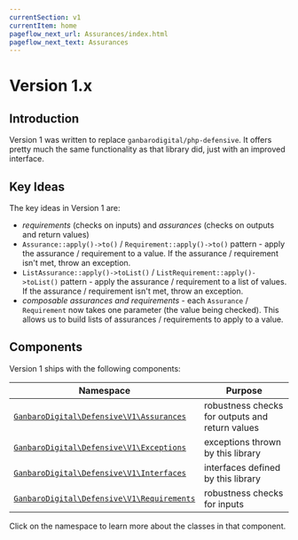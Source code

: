 ```yaml
---
currentSection: v1
currentItem: home
pageflow_next_url: Assurances/index.html
pageflow_next_text: Assurances
---
```


# Version 1.x

## Introduction

Version 1 was written to replace `ganbarodigital/php-defensive`. It offers pretty much the same functionality as that library did, just with an improved interface.

## Key Ideas

The key ideas in Version 1 are:

* _requirements_ (checks on inputs) and _assurances_ (checks on outputs and return values)
* `Assurance::apply()->to()` / `Requirement::apply()->to()` pattern - apply the assurance / requirement to a value. If the assurance / requirement isn't met, throw an exception.
* `ListAssurance::apply()->toList()` / `ListRequirement::apply()->toList()` pattern - apply the assurance / requirement to a list of values. If the assurance / requirement isn't met, throw an exception.
* _composable assurances and requirements_ - each `Assurance` / `Requirement` now takes one parameter (the value being checked). This allows us to build lists of assurances / requirements to apply to a value.

## Components

Version 1 ships with the following components:

Namespace | Purpose
----------|--------
[`GanbaroDigital\Defensive\V1\Assurances`](Assurances/index.html) | robustness checks for outputs and return values
[`GanbaroDigital\Defensive\V1\Exceptions`](Exceptions/index.html) | exceptions thrown by this library
[`GanbaroDigital\Defensive\V1\Interfaces`](Interfaces/index.html) | interfaces defined by this library
[`GanbaroDigital\Defensive\V1\Requirements`](Requirements/index.html) | robustness checks for inputs

Click on the namespace to learn more about the classes in that component.
